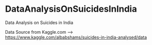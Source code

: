 # DataAnalysisOnSuicidesInIndia
Data Analysis on Suicides in India

Data Source from Kaggle.com -->  https://www.kaggle.com/albabshams/suicides-in-india-analysed/data

